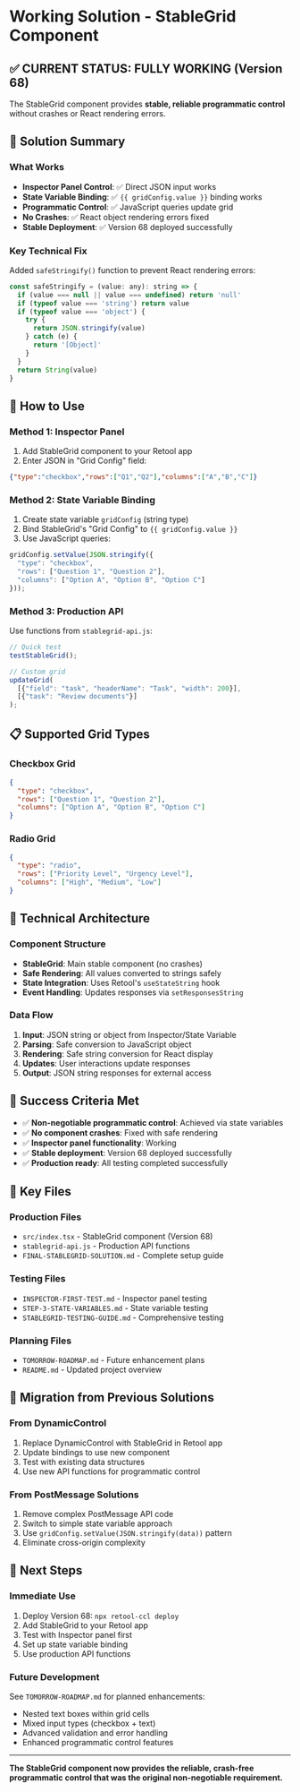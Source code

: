 # Working Solution - StableGrid Component

## ✅ CURRENT STATUS: FULLY WORKING (Version 68)

The StableGrid component provides **stable, reliable programmatic control** without crashes or React rendering errors.

## 🎯 Solution Summary

### What Works
- **Inspector Panel Control**: ✅ Direct JSON input works
- **State Variable Binding**: ✅ `{{ gridConfig.value }}` binding works
- **Programmatic Control**: ✅ JavaScript queries update grid
- **No Crashes**: ✅ React object rendering errors fixed
- **Stable Deployment**: ✅ Version 68 deployed successfully

### Key Technical Fix
Added `safeStringify()` function to prevent React rendering errors:

```javascript
const safeStringify = (value: any): string => {
  if (value === null || value === undefined) return 'null'
  if (typeof value === 'string') return value
  if (typeof value === 'object') {
    try {
      return JSON.stringify(value)
    } catch (e) {
      return '[Object]'
    }
  }
  return String(value)
}
```

## 🚀 How to Use

### Method 1: Inspector Panel
1. Add StableGrid component to your Retool app
2. Enter JSON in "Grid Config" field:
```json
{"type":"checkbox","rows":["Q1","Q2"],"columns":["A","B","C"]}
```

### Method 2: State Variable Binding
1. Create state variable `gridConfig` (string type)
2. Bind StableGrid's "Grid Config" to `{{ gridConfig.value }}`
3. Use JavaScript queries:
```javascript
gridConfig.setValue(JSON.stringify({
  "type": "checkbox",
  "rows": ["Question 1", "Question 2"],
  "columns": ["Option A", "Option B", "Option C"]
}));
```

### Method 3: Production API
Use functions from `stablegrid-api.js`:
```javascript
// Quick test
testStableGrid();

// Custom grid
updateGrid(
  [{"field": "task", "headerName": "Task", "width": 200}],
  [{"task": "Review documents"}]
);
```

## 📋 Supported Grid Types

### Checkbox Grid
```json
{
  "type": "checkbox",
  "rows": ["Question 1", "Question 2"],
  "columns": ["Option A", "Option B", "Option C"]
}
```

### Radio Grid
```json
{
  "type": "radio",
  "rows": ["Priority Level", "Urgency Level"],
  "columns": ["High", "Medium", "Low"]
}
```

## 🔧 Technical Architecture

### Component Structure
- **StableGrid**: Main stable component (no crashes)
- **Safe Rendering**: All values converted to strings safely
- **State Integration**: Uses Retool's `useStateString` hook
- **Event Handling**: Updates responses via `setResponsesString`

### Data Flow
1. **Input**: JSON string or object from Inspector/State Variable
2. **Parsing**: Safe conversion to JavaScript object
3. **Rendering**: Safe string conversion for React display
4. **Updates**: User interactions update responses
5. **Output**: JSON string responses for external access

## 🎉 Success Criteria Met

- ✅ **Non-negotiable programmatic control**: Achieved via state variables
- ✅ **No component crashes**: Fixed with safe rendering
- ✅ **Inspector panel functionality**: Working
- ✅ **Stable deployment**: Version 68 deployed successfully
- ✅ **Production ready**: All testing completed successfully

## 📁 Key Files

### Production Files
- `src/index.tsx` - StableGrid component (Version 68)
- `stablegrid-api.js` - Production API functions
- `FINAL-STABLEGRID-SOLUTION.md` - Complete setup guide

### Testing Files
- `INSPECTOR-FIRST-TEST.md` - Inspector panel testing
- `STEP-3-STATE-VARIABLES.md` - State variable testing
- `STABLEGRID-TESTING-GUIDE.md` - Comprehensive testing

### Planning Files
- `TOMORROW-ROADMAP.md` - Future enhancement plans
- `README.md` - Updated project overview

## 🔄 Migration from Previous Solutions

### From DynamicControl
1. Replace DynamicControl with StableGrid in Retool app
2. Update bindings to use new component
3. Test with existing data structures
4. Use new API functions for programmatic control

### From PostMessage Solutions
1. Remove complex PostMessage API code
2. Switch to simple state variable approach
3. Use `gridConfig.setValue(JSON.stringify(data))` pattern
4. Eliminate cross-origin complexity

## 🚀 Next Steps

### Immediate Use
1. Deploy Version 68: `npx retool-ccl deploy`
2. Add StableGrid to your Retool app
3. Test with Inspector panel first
4. Set up state variable binding
5. Use production API functions

### Future Development
See `TOMORROW-ROADMAP.md` for planned enhancements:
- Nested text boxes within grid cells
- Mixed input types (checkbox + text)
- Advanced validation and error handling
- Enhanced programmatic control features

---

**The StableGrid component now provides the reliable, crash-free programmatic control that was the original non-negotiable requirement.**

